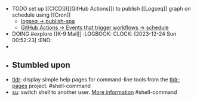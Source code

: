 - TODO set up [[CICD]]([[GitHub Actions]]) to publish [[Logseq]] graph on schedule using [[Cron]]
	- [logseq -> publish-spa](https://github.com/logseq/publish-spa)
	- [GitHub Actions -> Events that trigger workflows -> schedule](https://docs.github.com/en/actions/using-workflows/events-that-trigger-workflows#schedule)
- DOING #explore [[K-9 Mail]]
  :LOGBOOK:
  CLOCK: [2023-12-24 Sun 00:52:23]
  :END:
-
- ## Stumbled upon
- [tldr](https://command-not-found.com/tldr): display simple help pages for command-line tools from the [tldr-pages](https://tldr.sh) project. #shell-command
- [su](https://command-not-found.com/su): switch shell to another user. [More information](https://manned.org/su) #shell-command